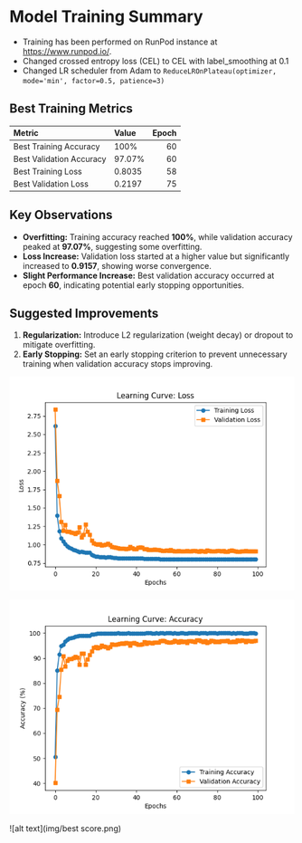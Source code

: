 # **Model Training Summary**

- Training has been performed on RunPod instance at https://www.runpod.io/.
- Changed crossed entropy loss (CEL) to CEL with label_smoothing at 0.1
- Changed  LR scheduler from Adam to `ReduceLROnPlateau(optimizer, mode='min', factor=0.5, patience=3)`


## **Best Training Metrics**

| Metric                   | Value  | Epoch |
|:-------------------------|:-------|------:|
| Best Training Accuracy   | 100%   |    60 |
| Best Validation Accuracy | 97.07% |    60 |
| Best Training Loss       | 0.8035 |    58 |
| Best Validation Loss     | 0.2197 |    75 |

## **Key Observations**

- **Overfitting:** Training accuracy reached **100%**, while validation accuracy peaked at **97.07%**, suggesting some overfitting.
- **Loss Increase:** Validation loss started at a higher value but significantly increased to **0.9157**, showing worse convergence.
- **Slight Performance Increase:** Best validation accuracy occurred at epoch **60**, indicating potential early stopping opportunities.

## **Suggested Improvements**

1. **Regularization:** Introduce L2 regularization (weight decay) or dropout to mitigate overfitting.
2. **Early Stopping:** Set an early stopping criterion to prevent unnecessary training when validation accuracy stops improving.

![alt text](img/loss_curve.png)

![alt text](img/accuracy_curve.png)

![alt text](img/best score.png)
